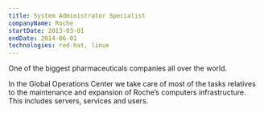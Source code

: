 ```yaml
---
title: System Administrator Specialist
companyName: Roche
startDate: 2013-03-01
endDate: 2014-06-01
technologies: red-hat, linux
---
```


One of the biggest pharmaceuticals companies all over the world.

In the Global Operations Center we take care of most of the tasks relatives to the maintenance and expansion of Roche’s computers infrastructure. This includes servers, services and users.
